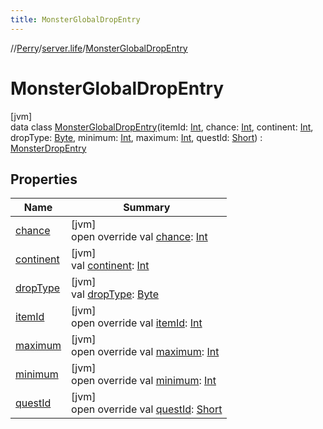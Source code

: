 ```yaml
---
title: MonsterGlobalDropEntry
---
```

//[Perry](../../../index.html)/[server.life](../index.html)/[MonsterGlobalDropEntry](index.html)



# MonsterGlobalDropEntry



[jvm]\
data class [MonsterGlobalDropEntry](index.html)(itemId: [Int](https://kotlinlang.org/api/latest/jvm/stdlib/kotlin/-int/index.html), chance: [Int](https://kotlinlang.org/api/latest/jvm/stdlib/kotlin/-int/index.html), continent: [Int](https://kotlinlang.org/api/latest/jvm/stdlib/kotlin/-int/index.html), dropType: [Byte](https://kotlinlang.org/api/latest/jvm/stdlib/kotlin/-byte/index.html), minimum: [Int](https://kotlinlang.org/api/latest/jvm/stdlib/kotlin/-int/index.html), maximum: [Int](https://kotlinlang.org/api/latest/jvm/stdlib/kotlin/-int/index.html), questId: [Short](https://kotlinlang.org/api/latest/jvm/stdlib/kotlin/-short/index.html)) : [MonsterDropEntry](../-monster-drop-entry/index.html)



## Properties


| Name | Summary |
|---|---|
| [chance](chance.html) | [jvm]<br>open override val [chance](chance.html): [Int](https://kotlinlang.org/api/latest/jvm/stdlib/kotlin/-int/index.html) |
| [continent](continent.html) | [jvm]<br>val [continent](continent.html): [Int](https://kotlinlang.org/api/latest/jvm/stdlib/kotlin/-int/index.html) |
| [dropType](drop-type.html) | [jvm]<br>val [dropType](drop-type.html): [Byte](https://kotlinlang.org/api/latest/jvm/stdlib/kotlin/-byte/index.html) |
| [itemId](item-id.html) | [jvm]<br>open override val [itemId](item-id.html): [Int](https://kotlinlang.org/api/latest/jvm/stdlib/kotlin/-int/index.html) |
| [maximum](maximum.html) | [jvm]<br>open override val [maximum](maximum.html): [Int](https://kotlinlang.org/api/latest/jvm/stdlib/kotlin/-int/index.html) |
| [minimum](minimum.html) | [jvm]<br>open override val [minimum](minimum.html): [Int](https://kotlinlang.org/api/latest/jvm/stdlib/kotlin/-int/index.html) |
| [questId](quest-id.html) | [jvm]<br>open override val [questId](quest-id.html): [Short](https://kotlinlang.org/api/latest/jvm/stdlib/kotlin/-short/index.html) |

